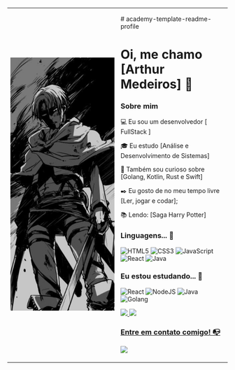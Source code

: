 <table>
  <tr>
    <td style="width: 50%;">
       <img src="https://github.com/medeirosdevv/medeirosdevv/blob/main/background-image.jpg" alt="Asuka" style="width: 100%; border: none;"/>
    </td>
    <td style="width: 50%; vertical-align: top;">
      <p># academy-template-readme-profile

# Oi, me chamo [Arthur Medeiros] 👋

### Sobre mim

💻 Eu sou um desenvolvedor [ FullStack ]

<!-- Isso é um comentário, não irá aparecer no seu perfil
(Abaixo você seleciona o curso que você está fazendo no momento) -->

🎓 Eu estudo [Análise e Desenvolvimento de Sistemas]

🔎 Também sou curioso sobre [Golang, Kotlin, Rust e Swift]

✒️ Eu gosto de no meu tempo livre [Ler, jogar e codar];

📚 Lendo: [Saga Harry Potter]

### Linguagens... 🔧

![HTML5](https://img.shields.io/badge/html5-%23E34F26.svg?style=for-the-badge&logo=html5&logoColor=white)
![CSS3](https://img.shields.io/badge/css3-%231572B6.svg?style=for-the-badge&logo=css3&logoColor=white)
![JavaScript](https://img.shields.io/badge/javascript-%23323330.svg?style=for-the-badge&logo=javascript&logoColor=%23F7DF1E)
![React](https://img.shields.io/badge/react-%2320232a.svg?style=for-the-badge&logo=react&logoColor=%2361DAFB)
![Java](https://img.shields.io/badge/java-%23ED8B00.svg?style=for-the-badge&logo=openjdk&logoColor=white)

### Eu estou estudando... 🧩
<!-- (Aqui você pode adicionar tecnologias que está estudando, inclusive para aumentar essa lista você listamos algumas das tecnologias ensinadas na nossa [Assinatura On Demand](https://cubos.academy/cubosondemand)) -->

![React](https://img.shields.io/badge/react-%2320232a.svg?style=for-the-badge&logo=react&logoColor=%2361DAFB)
![NodeJS](https://img.shields.io/badge/node.js-6DA55F?style=for-the-badge&logo=node.js&logoColor=white)
![Java](https://img.shields.io/badge/java-%23ED8B00.svg?style=for-the-badge&logo=openjdk&logoColor=white)
![Golang](https://img.shields.io/badge/-golang-#add8e6?style=flat-square&logo=golang)


<div>
<a href="https://github.com/medeirosdevv">
<img height="180em" src="https://github-readme-stats.vercel.app/api/top-langs/?username=medeirosdevv&layout=compact&langs_count=7&theme=dracula"/>
<img height="180em" src="https://github-readme-stats.vercel.app/api?username=medeirosdevv&show_icons=true&theme=dracula&include_all_commits=true&count_private=true"/>
</div>

### Entre em contato comigo! 📭
<div>
<a href="https://instagram.com/arthurmpjf" target="_blank"><img src="https://img.shields.io/badge/-Instagram-%23E4405F?style=for-the-badge&logo=instagram&logoColor=white" target="_blank"></a>
</div>

</p>      
  </tr>
</table>
